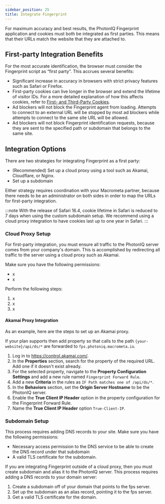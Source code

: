 ```yaml
---
sidebar_position: 25
title: Integrate Fingerprint
---
```


For maximum accuracy and best results, the PhotonIQ Fingerprint application and cookies must both be integrated as first parties. This means that their URLs match the website that they are attached to.

## First-party Integration Benefits

For the most accurate identification, the browser must consider the Fingerprint script as “first party”. This accrues several benefits:

- Significant increase in accuracy in browsers with strict privacy features such as Safari or Firefox.
- First-party cookies can live longer in the browser and extend the lifetime of visitor IDs. For a more detailed explanation of how this affects cookies, refer to [First- and Third-Party Cookies](first-third-party-cookie.md).
- Ad blockers will not block the Fingerprint agent from loading. Attempts to connect to an external URL will be stopped by most ad blockers while attempts to connect to the same site URL will be allowed.
- Ad blockers will not block Fingerprint identification requests, because they are sent to the specified path or subdomain that belongs to the same site.

## Integration Options

There are two strategies for integrating Fingerprint as a first party:

- (Recommended) Set up a cloud proxy using a tool such as Akamai, Cloudflare, or Nginx.
- Set up a subdomain

Either strategy requires coordination with your Macrometa partner, because there needs to be an administrator on both sides in order to map the URLs for first-party integration.

:::note
With the release of Safari 16.4, cookie lifetime in Safari is reduced to 7 days when using the custom subdomain setup. We recommend using a cloud proxy integration to have cookies last up to one year in Safari.
:::

### Cloud Proxy Setup

For first-party integration, you must ensure all traffic to the PhotonIQ server comes from your company's domain.  This is accomplished by redirecting all traffic to the server using a cloud proxy such as Akamai.

Make sure you have the following permissions:

- x
- x

Perform the following steps:

1. x
2. x
3. x

#### Akamai Proxy Integration

As an example, here are the steps to set up an Akamai proxy.

If your plan supports then add property so that calls to the path `{your-website}/api/ds/*` are forwarded to `fps.photoniq.macrometa.io`.

1. Log in to https://control.akamai.com/.
2. In the **Properties** section, search for the property of the required URL. Add one if it doesn't exist already.
3. For the selected property, navigate to the **Property Configuration Settings** and add a new rule named `Fingerprint Forward Rule`.
4. Add a new **Criteria** in the rules as `IF Path matches one of /api/ds/*`.
5. In the **Behaviors** section, set the **Origin Server Hostname** to be the PhotonIQ server.
6. Enable the **True Client IP Header** option in the property configuration for the Fingerprint Forward Rule.
7. Name the **True Client IP Header** option `True-Client-IP`.

### Subdomain Setup

This process requires adding DNS records to your site. Make sure you have the following permissions:

- Necessary access permission to the DNS service to be able to create the DNS record under that subdomain
- A valid TLS certificate for the subdomain.

If you are integrating Fingerprint outside of a cloud proxy, then you must create subdomain and alias it to the PhotonIQ server. This process requires adding a DNS records to your domain server:

1. Create a subdomain off of your domain that points to the fps server.
2. Set up the subdomain as an alias record, pointing it to the fps server.
3. Get a valid TLS certificate for the domain.
